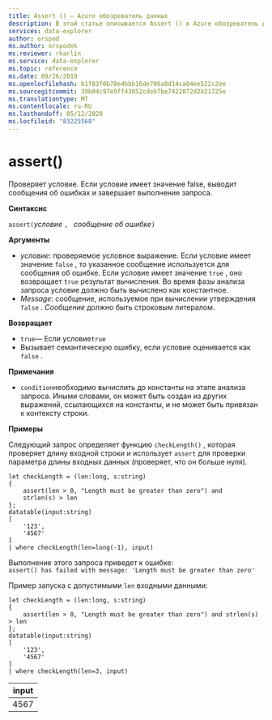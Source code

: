 ```yaml
---
title: Assert () — Azure обозреватель данных
description: В этой статье описывается Assert () в Azure обозреватель данных.
services: data-explorer
author: orspod
ms.author: orspodek
ms.reviewer: rkarlin
ms.service: data-explorer
ms.topic: reference
ms.date: 09/26/2019
ms.openlocfilehash: b1f83f0b78e4bbb16de706a8d14ca04ee522c2ee
ms.sourcegitcommit: 39b04c97e9ff43052cdeb7be7422072d2b21725e
ms.translationtype: MT
ms.contentlocale: ru-RU
ms.lasthandoff: 05/12/2020
ms.locfileid: "83225568"
---
```

# <a name="assert"></a>assert()

Проверяет условие. Если условие имеет значение false, выводит сообщения об ошибках и завершает выполнение запроса.

**Синтаксис**

`assert(`*условие* `, ` *сообщение об ошибке*`)`

**Аргументы**

* *условие*: проверяемое условное выражение. Если условие имеет значение `false` , то указанное сообщение используется для сообщения об ошибке. Если условие имеет значение `true` , оно возвращает `true` результат вычисления. Во время фазы анализа запроса условие должно быть вычислено как константное.
* *Message*: сообщение, используемое при вычислении утверждения `false` . *Сообщение* должно быть строковым литералом.


**Возвращает**

* `true`— Если условие`true`
* Вызывает семантическую ошибку, если условие оценивается как `false` .

**Примечания**

* `condition`необходимо вычислить до константы на этапе анализа запроса. Иными словами, он может быть создан из других выражений, ссылающихся на константы, и не может быть привязан к контексту строки.

**Примеры**

Следующий запрос определяет функцию `checkLength()` , которая проверяет длину входной строки и использует `assert` для проверки параметра длины входных данных (проверяет, что он больше нуля).

<!-- csl: https://help.kusto.windows.net:443/Samples -->
```kusto
let checkLength = (len:long, s:string)
{
    assert(len > 0, "Length must be greater than zero") and 
    strlen(s) > len
};
datatable(input:string)
[
    '123',
    '4567'
]
| where checkLength(len=long(-1), input)
```

Выполнение этого запроса приведет к ошибке:  
`assert() has failed with message: 'Length must be greater than zero'`


Пример запуска с допустимыми `len` входными данными:

<!-- csl: https://help.kusto.windows.net:443/Samples -->
```kusto
let checkLength = (len:long, s:string)
{
    assert(len > 0, "Length must be greater than zero") and strlen(s) > len
};
datatable(input:string)
[
    '123',
    '4567'
]
| where checkLength(len=3, input)
```

|input|
|---|
|4567|
